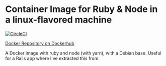 # Container Image for Ruby & Node in a linux-flavored machine

[![CircleCI](https://circleci.com/gh/Martouta/container_image_ruby_node/tree/main.svg?style=svg)](https://circleci.com/gh/Martouta/container_image_ruby_node/tree/main)

[Docker Repository on Dockerhub](https://hub.docker.com/r/martouta/ruby_node])

A Docker image with ruby and node (with yarn), with a Debian base. Useful for a Rails app where I've extracted this from.
